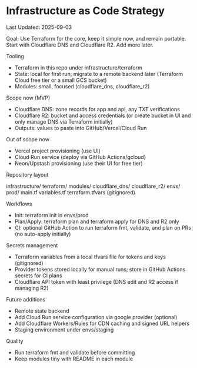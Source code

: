 # Infrastructure as Code Strategy

Last Updated: 2025-09-03

Goal: Use Terraform for the core, keep it simple now, and remain portable. Start with Cloudflare DNS and Cloudflare R2. Add more later.

Tooling

- Terraform in this repo under infrastructure/terraform
- State: local for first run; migrate to a remote backend later (Terraform Cloud free tier or a small GCS bucket)
- Modules: small, focused (cloudflare_dns, cloudflare_r2)

Scope now (MVP)

- Cloudflare DNS: zone records for app and api, any TXT verifications
- Cloudflare R2: bucket and access credentials (or create bucket in UI and only manage DNS via Terraform initially)
- Outputs: values to paste into GitHub/Vercel/Cloud Run

Out of scope now

- Vercel project provisioning (use UI)
- Cloud Run service (deploy via GitHub Actions/gcloud)
- Neon/Upstash provisioning (use their UI for free tier)

Repository layout

infrastructure/
terraform/
modules/
cloudflare_dns/
cloudflare_r2/
envs/
prod/
main.tf
variables.tf
terraform.tfvars (gitignored)

Workflows

- Init: terraform init in envs/prod
- Plan/Apply: terraform plan and terraform apply for DNS and R2 only
- CI: optional GitHub Action to run terraform fmt, validate, and plan on PRs (no auto-apply initially)

Secrets management

- Terraform variables from a local tfvars file for tokens and keys (gitignored)
- Provider tokens stored locally for manual runs; store in GitHub Actions secrets for CI plans
- Cloudflare API token with least privilege (DNS edit and R2 access if managing R2)

Future additions

- Remote state backend
- Add Cloud Run service configuration via google provider (optional)
- Add Cloudflare Workers/Rules for CDN caching and signed URL helpers
- Staging environment under envs/staging

Quality

- Run terraform fmt and validate before committing
- Keep modules tiny with README in each module
